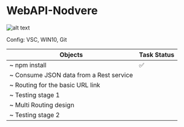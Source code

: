 # WebAPI-Nodvere

![alt text](https://www.visualstudio.com/wp-content/uploads/2016/06/Nodejs-2-562x309@2x-op.png)

Config: VSC, WIN10, Git

Objects | Task Status 
------------- | -------------
~ npm install | :white_check_mark: 
~ Consume JSON data from a Rest service |
~ Routing for the basic URL link |
~ Testing stage 1 |
~ Multi Routing design |
~ Testing stage 2 |
